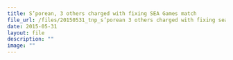 ```yaml
---
title: S’porean, 3 others charged with fixing SEA Games match
file_url: /files/20150531_tnp_s’porean 3 others charged with fixing sea games match.pdf
date: 2015-05-31
layout: file
description: ""
image: ""
---
```

